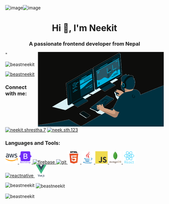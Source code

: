 ![image](https://github.com/user-attachments/assets/2b7195e0-98f3-474f-9924-211b78922fa1)![image](https://github.com/user-attachments/assets/156bd78a-8cee-44e4-a9bb-f173b307242d)

<h1 align="center">Hi 👋, I'm Neekit</h1>
<h3 align="center">A passionate frontend developer from Nepal</h3>
<img align="right" alt="Busy" width="400px" src="https://raw.githubusercontent.com/Potential17/Potential17/master/user%20(2).gif">
"
<p align="left"> <img src="https://komarev.com/ghpvc/?username=beastneekit&label=Profile%20views&color=0e75b6&style=flat" alt="beastneekit" /> </p>

<p align="left"> <a href="https://github.com/ryo-ma/github-profile-trophy"><img src="https://github-profile-trophy.vercel.app/?username=beastneekit" alt="beastneekit" /></a> </p>

<h3 align="left">Connect with me:</h3>
<p align="left">
<a href="https://fb.com/neekit.shrestha.7" target="blank"><img align="center" src="https://raw.githubusercontent.com/rahuldkjain/github-profile-readme-generator/master/src/images/icons/Social/facebook.svg" alt="neekit.shrestha.7" height="30" width="40" /></a>
<a href="https://instagram.com/neek.sth.123" target="blank"><img align="center" src="https://raw.githubusercontent.com/rahuldkjain/github-profile-readme-generator/master/src/images/icons/Social/instagram.svg" alt="neek.sth.123" height="30" width="40" /></a>
</p>

<h3 align="left">Languages and Tools:</h3>
<p align="left"> <a href="https://aws.amazon.com" target="_blank" rel="noreferrer"> <img src="https://raw.githubusercontent.com/devicons/devicon/master/icons/amazonwebservices/amazonwebservices-original-wordmark.svg" alt="aws" width="40" height="40"/> </a> <a href="https://getbootstrap.com" target="_blank" rel="noreferrer"> <img src="https://raw.githubusercontent.com/devicons/devicon/master/icons/bootstrap/bootstrap-plain-wordmark.svg" alt="bootstrap" width="40" height="40"/> </a> <a href="https://firebase.google.com/" target="_blank" rel="noreferrer"> <img src="https://www.vectorlogo.zone/logos/firebase/firebase-icon.svg" alt="firebase" width="40" height="40"/> </a> <a href="https://git-scm.com/" target="_blank" rel="noreferrer"> <img src="https://www.vectorlogo.zone/logos/git-scm/git-scm-icon.svg" alt="git" width="40" height="40"/> </a> <a href="https://www.w3.org/html/" target="_blank" rel="noreferrer"> <img src="https://raw.githubusercontent.com/devicons/devicon/master/icons/html5/html5-original-wordmark.svg" alt="html5" width="40" height="40"/> </a> <a href="https://www.java.com" target="_blank" rel="noreferrer"> <img src="https://raw.githubusercontent.com/devicons/devicon/master/icons/java/java-original.svg" alt="java" width="40" height="40"/> </a> <a href="https://developer.mozilla.org/en-US/docs/Web/JavaScript" target="_blank" rel="noreferrer"> <img src="https://raw.githubusercontent.com/devicons/devicon/master/icons/javascript/javascript-original.svg" alt="javascript" width="40" height="40"/> </a> <a href="https://www.mongodb.com/" target="_blank" rel="noreferrer"> <img src="https://raw.githubusercontent.com/devicons/devicon/master/icons/mongodb/mongodb-original-wordmark.svg" alt="mongodb" width="40" height="40"/> </a> <a href="https://reactjs.org/" target="_blank" rel="noreferrer"> <img src="https://raw.githubusercontent.com/devicons/devicon/master/icons/react/react-original-wordmark.svg" alt="react" width="40" height="40"/> </a> <a href="https://reactnative.dev/" target="_blank" rel="noreferrer"> <img src="https://reactnative.dev/img/header_logo.svg" alt="reactnative" width="40" height="40"/> </a> <a href="https://vuejs.org/" target="_blank" rel="noreferrer"> <img src="https://raw.githubusercontent.com/devicons/devicon/master/icons/vuejs/vuejs-original-wordmark.svg" alt="vuejs" width="40" height="40"/> </a> </p>

<p><img align="left" src="https://github-readme-stats.vercel.app/api/top-langs?username=beastneekit&show_icons=true&locale=en&layout=compact" alt="beastneekit" /></p>

<p>&nbsp;<img align="center" src="https://github-readme-stats.vercel.app/api?username=beastneekit&show_icons=true&locale=en" alt="beastneekit" /></p>

<p><img align="center" src="https://github-readme-streak-stats.herokuapp.com/?user=beastneekit&" alt="beastneekit" /></p>


